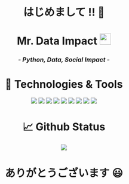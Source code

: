 <!-- Greeting -->
<h1 align="center">はじめまして !! 🐲</h1>

<!-- Main -->
<h1 align="center">Mr. Data Impact <img src="https://raw.githubusercontent.com/KelvinMulyawan/KelvinMulyawan/master/wave.gif" width="30px"></h1>
<h3 align="center"><i>- Python, Data, Social Impact -</i></h3>

<!-- Technologies and Tools -->
<h1 align="center">🔧 Technologies & Tools</h1>
<div class="inline-block" align="center">
    <!-- Framework -->
<!--     <img src="https://img.shields.io/badge/opencv-%23white.svg?style=for-the-badge&logo=opencv&logoColor=white">
    <img src="https://img.shields.io/badge/FastAPI-005571?style=for-the-badge&logo=fastapi">
    <img src="https://img.shields.io/badge/django-%23092E20.svg?style=for-the-badge&logo=django&logoColor=white"> -->
    <!-- Tools -->
    <img src="https://img.shields.io/badge/Anaconda-%2344A833.svg?style=for-the-badge&logo=anaconda&logoColor=white">
    <img src="https://img.shields.io/badge/Visual%20Studio%20Code-0078d7.svg?style=for-the-badge&logo=visual-studio-code&logoColor=white">
    <img src="https://img.shields.io/badge/jupyter-%23FA0F00.svg?style=for-the-badge&logo=jupyter&logoColor=white">
    <!--Python-->
    <img src="https://img.shields.io/badge/python-3670A0?style=for-the-badge&logo=python&logoColor=ffdd54">
    <!--Python Package-->
    <img src="https://img.shields.io/badge/pandas-%23150458.svg?style=for-the-badge&logo=pandas&logoColor=white">
    <img src="https://img.shields.io/badge/scikit--learn-%23F7931E.svg?style=for-the-badge&logo=scikit-learn&logoColor=white">
    <img src="https://img.shields.io/badge/numpy-%23013243.svg?style=for-the-badge&logo=numpy&logoColor=white">
    <img src="https://img.shields.io/badge/TensorFlow-%23FF6F00.svg?style=for-the-badge&logo=TensorFlow&logoColor=white">
    <!-- Github -->
    <img src="https://img.shields.io/badge/github-%23121011.svg?style=for-the-badge&logo=github&logoColor=white">
 </div>

<!-- GitHub Status -->
<h1 align="center">&#x1f4c8; Github Status</h1>
<p align="center"><img src="https://github-readme-stats.vercel.app/api?username=MrDataImpact&theme=algolia&column=7&no-frame=true&show_icons=true" /></p>

<!-- Closing Statement -->
<h1 align="center">ありがとうございます 😃</h1>
